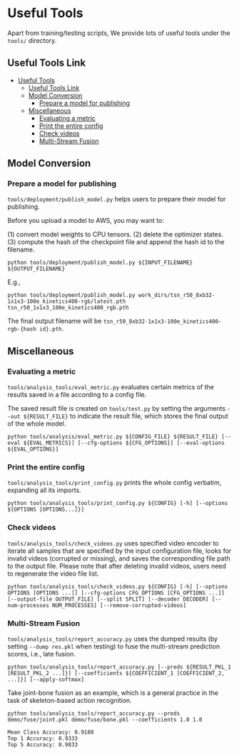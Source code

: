 # Useful Tools

Apart from training/testing scripts, We provide lots of useful tools under the `tools/` directory.

## Useful Tools Link

<!-- TOC -->

- [Useful Tools](#useful-tools)
  - [Useful Tools Link](#useful-tools-link)
  - [Model Conversion](#model-conversion)
    - [Prepare a model for publishing](#prepare-a-model-for-publishing)
  - [Miscellaneous](#miscellaneous)
    - [Evaluating a metric](#evaluating-a-metric)
    - [Print the entire config](#print-the-entire-config)
    - [Check videos](#check-videos)
    - [Multi-Stream Fusion](#multi-stream-fusion)

<!-- TOC -->

## Model Conversion

### Prepare a model for publishing

`tools/deployment/publish_model.py` helps users to prepare their model for publishing.

Before you upload a model to AWS, you may want to:

(1) convert model weights to CPU tensors.
(2) delete the optimizer states.
(3) compute the hash of the checkpoint file and append the hash id to the filename.

```shell
python tools/deployment/publish_model.py ${INPUT_FILENAME} ${OUTPUT_FILENAME}
```

E.g.,

```shelltsn_r50
python tools/deployment/publish_model.py work_dirs/tsn_r50_8xb32-1x1x3-100e_kinetics400-rgb/latest.pth tsn_r50_1x1x3_100e_kinetics400_rgb.pth
```

The final output filename will be `tsn_r50_8xb32-1x1x3-100e_kinetics400-rgb-{hash id}.pth`.

## Miscellaneous

### Evaluating a metric

`tools/analysis_tools/eval_metric.py` evaluates certain metrics of the results saved in a file according to a config file.

The saved result file is created on `tools/test.py` by setting the arguments `--out ${RESULT_FILE}` to indicate the result file,
which stores the final output of the whole model.

```shell
python tools/analysis/eval_metric.py ${CONFIG_FILE} ${RESULT_FILE} [--eval ${EVAL_METRICS}] [--cfg-options ${CFG_OPTIONS}] [--eval-options ${EVAL_OPTIONS}]
```

### Print the entire config

`tools/analysis_tools/print_config.py` prints the whole config verbatim, expanding all its imports.

```shell
python tools/analysis_tools/print_config.py ${CONFIG} [-h] [--options ${OPTIONS [OPTIONS...]}]
```

### Check videos

`tools/analysis_tools/check_videos.py` uses specified video encoder to iterate all samples that are specified by the input configuration file, looks for invalid videos (corrupted or missing), and saves the corresponding file path to the output file. Please note that after deleting invalid videos, users need to regenerate the video file list.

```shell
python tools/analysis_tools/check_videos.py ${CONFIG} [-h] [--options OPTIONS [OPTIONS ...]] [--cfg-options CFG_OPTIONS [CFG_OPTIONS ...]] [--output-file OUTPUT_FILE] [--split SPLIT] [--decoder DECODER] [--num-processes NUM_PROCESSES] [--remove-corrupted-videos]
```

### Multi-Stream Fusion

`tools/analysis_tools/report_accuracy.py` uses the dumped results (by setting `--dump res.pkl` when testing) to fuse the multi-stream prediction scores, i.e., late fusion.

```shell
python tools/analysis_tools/report_accuracy.py [--preds ${RESULT_PKL_1 [RESULT_PKL_2 ...]}] [--coefficients ${COEFFICIENT_1 [COEFFICIENT_2, ...]}] [--apply-softmax]
```

Take joint-bone fusion as an example, which is a general practice in the task of skeleton-based action recognition.

```shell
python tools/analysis_tools/report_accuracy.py --preds demo/fuse/joint.pkl demo/fuse/bone.pkl --coefficients 1.0 1.0
```

```{note}
Mean Class Accuracy: 0.9180
Top 1 Accuracy: 0.9333
Top 5 Accuracy: 0.9833
```
